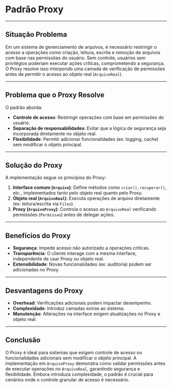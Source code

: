 # Padrão Proxy

---

## Situação Problema
Em um sistema de gerenciamento de arquivos, é necessário restringir o acesso a operações como criação, leitura, escrita e remoção de arquivos com base nas permissões do usuário. Sem controle, usuários sem privilégios poderiam executar ações críticas, comprometendo a segurança. O Proxy resolve isso interpondo uma camada de verificação de permissões antes de permitir o acesso ao objeto real (`ArquivoReal`).

---

## Problema que o Proxy Resolve
O padrão aborda:  
- **Controle de acesso**: Restringir operações com base em permissões do usuário.  
- **Separação de responsabilidades**: Evitar que a lógica de segurança seja incorporada diretamente no objeto real.  
- **Flexibilidade**: Permitir adicionar funcionalidades (ex: logging, cache) sem modificar o objeto principal.  

---

## Solução do Proxy
A implementação segue os princípios do Proxy:  
1. **Interface comum (`Arquivo`)**: Define métodos como `criar()`, `recuperar()`, etc., implementados tanto pelo objeto real quanto pelo Proxy.  
2. **Objeto real (`ArquivoReal`)**: Executa operações de arquivo diretamente (ex: leitura/escrita via `Files`).  
3. **Proxy (`ArquivoProxy`)**: Controla o acesso ao `ArquivoReal` verificando permissões (`Permissao`) antes de delegar ações.  

---

## Benefícios do Proxy 
- **Segurança**: Impede acesso não autorizado a operações críticas.  
- **Transparência**: O cliente interage com a mesma interface, independente de usar Proxy ou objeto real.  
- **Extensibilidade**: Novas funcionalidades (ex: auditoria) podem ser adicionadas no Proxy.  

---

## Desvantagens do Proxy
- **Overhead**: Verificações adicionais podem impactar desempenho.  
- **Complexidade**: Introduz camadas extras ao sistema.  
- **Manutenção**: Alterações na interface exigem atualizações no Proxy e objeto real.  

---

## Conclusão
O Proxy é ideal para sistemas que exigem controle de acesso ou funcionalidades adicionais sem modificar o objeto principal. A implementação em `ArquivoProxy` demonstra como validar permissões antes de executar operações no `ArquivoReal`, garantindo segurança e flexibilidade. Embora introduza complexidade, o padrão é crucial para cenários onde o controle granular de acesso é necessário.